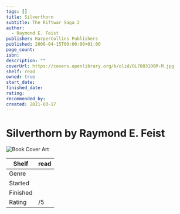 ```yaml
---
tags: []
title: Silverthorn
subtitle: The Riftwar Saga 2
author:
  - Raymond E. Feist
publisher: HarperCollins Publishers
published: 2006-04-15T00:00:00+01:00
page_count: 
isbn: 
description: ""
coverUrl: https://covers.openlibrary.org/b/olid/OL7883106M-M.jpg
shelf: read
owned: true
start_date: 
finished_date: 
rating: 
recommended_by: 
created: 2021-03-17
---
```


# Silverthorn by Raymond E. Feist

![Book Cover Art](https://covers.openlibrary.org/b/olid/OL7883106M-M.jpg)

| Shelf | read |
| --- | --- |
| Genre |  |
| Started |  |
| Finished |  |
| Rating | /5 |

